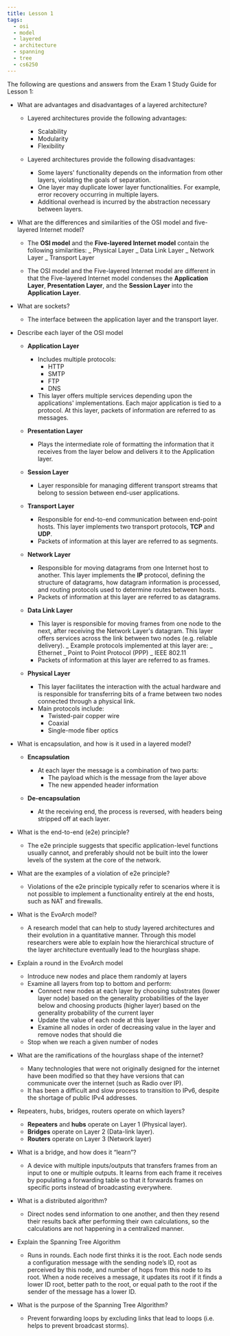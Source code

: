 ```yaml
---
title: Lesson 1
tags:
  - osi
  - model
  - layered
  - architecture
  - spanning
  - tree
  - cs6250
---
```


The following are questions and answers from the Exam 1 Study Guide for Lesson 1:

- What are advantages and disadvantages of a layered architecture?

  - Layered architectures provide the following advantages:

    - Scalability
    - Modularity
    - Flexibility

  - Layered architectures provide the following disadvantages:
    - Some layers' functionality depends on the information from other layers, violating the goals
      of separation.
    - One layer may duplicate lower layer functionalities. For example, error recovery occurring in
      multiple layers.
    - Additional overhead is incurred by the abstraction necessary between layers.

- What are the differences and similarities of the OSI model and five-layered Internet model?

  - The **OSI model** and the **Five-layered Internet model** contain the following similarities: _
    Physical Layer _ Data Link Layer _ Network Layer _ Transport Layer

  - The OSI model and the Five-layered Internet model are different in that the Five-layered
    Internet model condenses the **Application Layer**, **Presentation Layer**, and the **Session
    Layer** into the **Application Layer**.

- What are sockets?

  - The interface between the application layer and the transport layer.

- Describe each layer of the OSI model

  - **Application Layer**

    - Includes multiple protocols:
      - HTTP
      - SMTP
      - FTP
      - DNS
    - This layer offers multiple services depending upon the applications' implementations. Each
      major application is tied to a protocol. At this layer, packets of information are referred to
      as messages.

  - **Presentation Layer**

    - Plays the intermediate role of formatting the information that it receives from the layer
      below and delivers it to the Application layer.

  - **Session Layer**

    - Layer responsible for managing different transport streams that belong to session between
      end-user applications.

  - **Transport Layer**

    - Responsible for end-to-end communication between end-point hosts. This layer implements two
      transport protocols, **TCP** and **UDP**.
    - Packets of information at this layer are referred to as segments.

  - **Network Layer**

    - Responsible for moving datagrams from one Internet host to another. This layer implements the
      **IP** protocol, defining the structure of datagrams, how datagram information is processed,
      and routing protocols used to determine routes between hosts.
    - Packets of information at this layer are referred to as datagrams.

  - **Data Link Layer**

    - This layer is responsible for moving frames from one node to the next, after receiving the
      Network Layer's datagram. This layer offers services across the link between two nodes (e.g.
      reliable delivery). _ Example protocols implemented at this layer are: _ Ethernet _ Point to
      Point Protocol (PPP) _ IEEE 802.11
    - Packets of information at this layer are referred to as frames.

  - **Physical Layer**
    - This layer facilitates the interaction with the actual hardware and is responsible for
      transferring bits of a frame between two nodes connected through a physical link.
    - Main protocols include:
      - Twisted-pair copper wire
      - Coaxial
      - Single-mode fiber optics

- What is encapsulation, and how is it used in a layered model?

  - **Encapsulation**

    - At each layer the message is a combination of two parts:
      - The payload which is the message from the layer above
      - The new appended header information

  - **De-encapsulation**
    - At the receiving end, the process is reversed, with headers being stripped off at each layer.

- What is the end-to-end (e2e) principle?

  - The e2e principle suggests that specific application-level functions usually cannot, and
    preferably should not be built into the lower levels of the system at the core of the network.

- What are the examples of a violation of e2e principle?

  - Violations of the e2e principle typically refer to scenarios where it is not possible to
    implement a functionality entirely at the end hosts, such as NAT and firewalls.

- What is the EvoArch model?

  - A research model that can help to study layered architectures and their evolution in a
    quantitative manner. Through this model researchers were able to explain how the hierarchical
    structure of the layer architecture eventually lead to the hourglass shape.

- Explain a round in the EvoArch model

  - Introduce new nodes and place them randomly at layers
  - Examine all layers from top to bottom and perform:
    - Connect new nodes at each layer by choosing substrates (lower layer node) based on the
      generality probabilities of the layer below and choosing products (higher layer) based on the
      generality probability of the current layer
    - Update the value of each node at this layer
    - Examine all nodes in order of decreasing value in the layer and remove nodes that should die
  - Stop when we reach a given number of nodes

- What are the ramifications of the hourglass shape of the internet?

  - Many technologies that were not originally designed for the internet have been modified so that
    they have versions that can communicate over the internet (such as Radio over IP).
  - It has been a difficult and slow process to transition to IPv6, despite the shortage of public
    IPv4 addresses.

- Repeaters, hubs, bridges, routers operate on which layers?

  - **Repeaters** and **hubs** operate on Layer 1 (Physical layer).
  - **Bridges** operate on Layer 2 (Data-link layer).
  - **Routers** operate on Layer 3 (Network layer)

- What is a bridge, and how does it “learn”?

  - A device with multiple inputs/outputs that transfers frames from an input to one or multiple
    outputs. It learns from each frame it receives by populating a forwarding table so that it
    forwards frames on specific ports instead of broadcasting everywhere.

- What is a distributed algorithm?

  - Direct nodes send information to one another, and then they resend their results back after
    performing their own calculations, so the calculations are not happening in a centralized
    manner.

- Explain the Spanning Tree Algorithm

  - Runs in rounds. Each node first thinks it is the root. Each node sends a configuration message
    with the sending node’s ID, root as perceived by this node, and number of hops from this node to
    its root. When a node receives a message, it updates its root if it finds a lower ID root,
    better path to the root, or equal path to the root if the sender of the message has a lower ID.

- What is the purpose of the Spanning Tree Algorithm?

  - Prevent forwarding loops by excluding links that lead to loops (i.e. helps to prevent broadcast
    storms).
